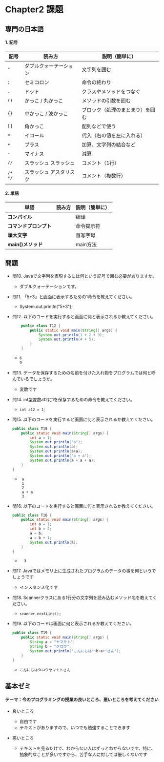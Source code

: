 # Chapter2 課題

## 専門の日本語
#### 1. 記号

| 記号         | 読み方                     | 説明（簡単に）                       |
|--------------|----------------------------|--------------------------------------|
| `"`          | ダブルクォーテーション     | 文字列を囲む                         |
| `;`          | セミコロン                 | 命令の終わり                         |
| `.`          | ドット                     | クラスやメソッドをつなぐ             |
| `()`         | かっこ / 丸かっこ          | メソッドの引数を囲む                 |
| `{}`         | 中かっこ / 波かっこ         | ブロック（処理のまとまり）を囲む     |
| `[]`         | 角かっこ                   | 配列などで使う                       |
| `=`          | イコール                   | 代入（右の値を左に入れる）           |
| `+`          | プラス                     | 加算、文字列の結合など               |
| `-`          | マイナス                   | 減算                                 |
| `//`         | スラッシュ スラッシュ      | コメント（1行）                      |
| `/* */`      | スラッシュ アスタリスク    | コメント（複数行）                   |

#### 2. 単語

| 単語         | 読み方                     | 説明（簡単に）                       |
|--------------|----------------------------|--------------------------------------|
| **コンパイル**  |                          |编译 |
| **コマンドプロンプト** |                      | 命令提示符 |
| **頭大文字** |      | 首写字母 |
| **main()メソッド** |  | main方法 |

## 問題

- 問10. Javaで文字列を表現するには何という記号で囲む必要がありますか。
    - ダブルクォーテーションです。

- 問11. 「5+3」と画面に表示するための1命令を教えてください。
    - System.out.println("5+3");

- 問12. 以下のコードを実行すると画面に何と表示されるか教えてください。
    ```java
        public class T12 {
            public static void main(String[] args) {
                System.out.println(1 + 2 + 3);
                System.out.println(4 + 5);
            }
        }
    ```
    - ``` sh
      6
      9
      ```

- 問13. データを保存するための名前を付けた入れ物をプログラムでは何と呼んでいるでしょうか。
    - 変数です

- 問14. int型変数a12に1を保存するための命令を教えてください。
    - ```int a12 = 1```;

- 問15. 以下のコードを実行すると画面に何と表示されるか教えてください。
    ```java
    public class T15 {
        public static void main(String[] args) {
            int a = 1;
            System.out.println("a");
            System.out.println(a);
            System.out.println(a+a);
            System.out.println("a + a");
            System.out.println(a + a + a);
        }
    }
    ```
    - ```
       a
       1
       2
       a + a
       3
      ```
- 問16. 以下のコードを実行すると画面に何と表示されるか教えてください。
    ```java
    public class T16 {
        public static void main(String[] args) {
            int a = 1;
            int b = 2;
            a = b;
            a = b + 1;
            System.out.println(a);
        }
    }
    ```
    - ```
        3
      ```
- 問17. Javaではメモリ上に生成されたプログラムのデータの事を何というでしょうです
    - インスタンス化です
- 問18. Scannerクラスにある1行分の文字列を読み込むメソッド名を教えてください。
    - ```scanner.nextLine();```
- 問19. 以下のコードは画面に何と表示されるか教えてください。
    ```java
    public class T19 {
        public static void main(String[] args) {
            String a = "ヤマモト";
            String b = "タロウ";
            System.out.println("こんにちは"+b+a+"さん");
        }
    }
    ```
    - ```こんにちはタロウヤマモトさん```

## 基本ゼミ
#### テーマ：今のプログラミングの授業の良いところ、悪いところを考えてください
- 良いところ
    - 自由です
    - テキストがありますので、いつでも勉強することできます

- 悪いところ
    - テキストを見るだけで、わからない人はずっとわからないです、特に、抽象的なことが多いですから、苦手な人に対しては優しくないです